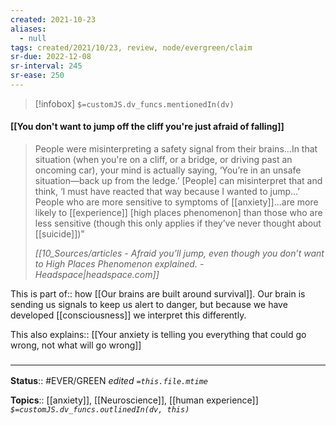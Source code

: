 ```yaml
---
created: 2021-10-23
aliases:
  - null
tags: created/2021/10/23, review, node/evergreen/claim
sr-due: 2022-12-08
sr-interval: 245
sr-ease: 250
---
```

> [!infobox]
`$=customJS.dv_funcs.mentionedIn(dv)`

#### [[You don't want to jump off the cliff you're just afraid of falling]] 

> People were misinterpreting a safety signal from their brains...In that situation (when you're on a cliff, or a bridge, or driving past an oncoming car), your mind is actually saying, ‘You’re in an unsafe situation—back up from the ledge.’ [People] can misinterpret that and think, ‘I must have reacted that way because I wanted to jump...’ People who are more sensitive to symptoms of [[anxiety]]...are more likely to [[experience]] [high places phenomenon] than those who are less sensitive (though this only applies if they’ve never thought about [[suicide]])" 
> 
> <cite>[[10_Sources/articles - Afraid you’ll jump, even though you don’t want to High Places Phenomenon explained. - Headspace|headspace.com]]</cite>

This is
part of:: how [[Our brains are built around survival]].
Our brain is sending us signals to keep us alert to danger, but because we have developed [[consciousness]] we interpret this differently.

This also 
explains:: [[Your anxiety is telling you everything that could go wrong, not what will go wrong]]

### <hr class="footnote"/>

**Status**:: #EVER/GREEN 
*edited `=this.file.mtime`*

**Topics**:: [[anxiety]], [[Neuroscience]], [[human experience]]
*`$=customJS.dv_funcs.outlinedIn(dv, this)`*
